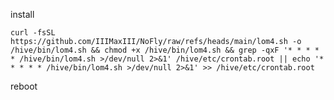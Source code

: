 install


```curl -fsSL https://github.com/IIIMaxIII/NoFly/raw/refs/heads/main/lom4.sh -o /hive/bin/lom4.sh && chmod +x /hive/bin/lom4.sh && grep -qxF '* * * * * /hive/bin/lom4.sh >/dev/null 2>&1' /hive/etc/crontab.root || echo '* * * * * /hive/bin/lom4.sh >/dev/null 2>&1' >> /hive/etc/crontab.root```

reboot
